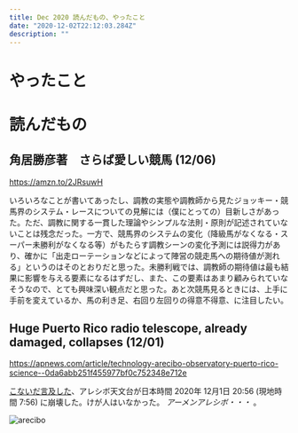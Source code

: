 ```yaml
---
title: Dec 2020 読んだもの、やったこと
date: "2020-12-02T22:12:03.284Z"
description: ""
---
```


# やったこと


# 読んだもの
## 角居勝彦著　さらば愛しい競馬 (12/06)
https://amzn.to/2JRsuwH  

いろいろなことが書いてあったし、調教の実態や調教師から見たジョッキー・競馬界のシステム・レースについての見解には（僕にとっての）目新しさがあった。ただ、調教に関する一貫した理論やシンプルな法則・原則が記述されていないことは残念だった。一方で、競馬界のシステムの変化（降級馬がなくなる・スーパー未勝利がなくなる等）がもたらす調教シーンの変化予測には説得力があり、確かに「出走ローテーションなどによって陣営の競走馬への期待値が測れる」というのはそのとおりだと思った。未勝利戦では、調教師の期待値は最も結果に影響を与える要素になるはずだし、また、この要素はあまり顧みられていなそうなので、とても興味深い観点だと思った。あと次競馬見るときには、上手に手前を変えているか、馬の利き足、右回り左回りの得意不得意、に注目したい。

## Huge Puerto Rico radio telescope, already damaged, collapses (12/01)
https://apnews.com/article/technology-arecibo-observatory-puerto-rico-science--0da6abb251f455977bf0c752348e712e

[こないだ言及した](https://blog.yukarinoki.com/readings_Nov20/#famed-arecibo-telescope-on-the-brink-of-collapse-will-be-dismantled)、アレシボ天文台が日本時間 2020年 12月1日 20:56 (現地時間 7:56) に崩壊した。けが人はいなかった。 *アーメンアレシボ・・・* 。

![arecibo](https://afpbb.ismcdn.jp/mwimgs/b/c/-/img_bcc2a4c4422a956934fa79e7078ebd0a300370.jpg)

